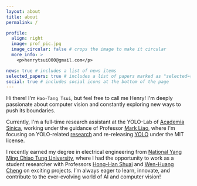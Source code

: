 ```yaml
---
layout: about
title: about
permalink: /

profile:
  align: right
  image: prof_pic.jpg
  image_circular: false # crops the image to make it circular
  more_info: >
    <p>henrytsui000@gmail.com</p>

news: true # includes a list of news items
selected_papers: true # includes a list of papers marked as "selected={true}"
social: true # includes social icons at the bottom of the page
---
```



Hi there! I'm `Hao-Tang Tsui`, but feel free to call me Henry! 
I'm deeply passionate about computer vision and constantly exploring new ways to push its boundaries. 

Currently, I'm a full-time research assistant at the YOLO-Lab of [Academia Sinica](https://www.iis.sinica.edu.tw/en/index.html), working under the guidance of Professor [Mark Liao](https://scholar.google.com/citations?user=_IXt8boAAAAJ), where I'm focusing on YOLO-related [research](https://github.com/henrytsui000/yolov_rd) and re-releasing [YOLO](https://github.com/WongKinYiu/YOLO) under the MIT license.

I recently earned my degree in electrical engineering from [National Yang Ming Chiao Tung University](https://www.nycu.edu.tw/nycu/en/index), where I had the opportunity to work as a student researcher with Professors [Hong-Han Shuai](https://basiclab.lab.nycu.edu.tw/) and [Wen-Huang Cheng](https://www.csie.ntu.edu.tw/~wenhuang/) on exciting projects. I’m always eager to learn, innovate, and contribute to the ever-evolving world of AI and computer vision!
